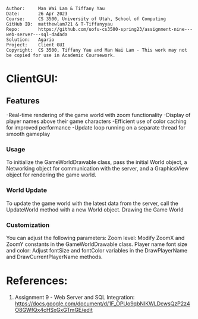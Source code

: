 ﻿```
Author:     Man Wai Lam & Tiffany Yau
Date:       26 Apr 2023
Course:     CS 3500, University of Utah, School of Computing
GitHub ID:  matthewlam721 & T-Tiffanyyau
Repo:       https://github.com/uofu-cs3500-spring23/assignment-nine---web-server---sql-dadada
Solution:   Agario
Project:    Client GUI
Copyright:  CS 3500, Tiffany Yau and Man Wai Lam - This work may not be copied for use in Academic Coursework.
```

# ClientGUI:

## Features
-Real-time rendering of the game world with zoom functionality
-Display of player names above their game characters
-Efficient use of color caching for improved performance
-Update loop running on a separate thread for smooth gameplay

### Usage
To initialize the GameWorldDrawable class, pass the initial World object, a Networking object for communication with the server, 
and a GraphicsView object for rendering the game world.

### World Update
To update the game world with the latest data from the server, call the UpdateWorld method with a new World object.
Drawing the Game World

### Customization
You can adjust the following parameters:
Zoom level: Modify ZoomX and ZoomY constants in the GameWorldDrawable class.
Player name font size and color: Adjust fontSize and fontColor variables in the DrawPlayerName and DrawCurrentPlayerName methods.

# References:

1. Assignment 9 - Web Server and SQL Integration: https://docs.google.com/document/d/1F_OPUo9qbNIKWLDcwsQzP2z4O8GWfQx4cHSxGxGTmGE/edit
